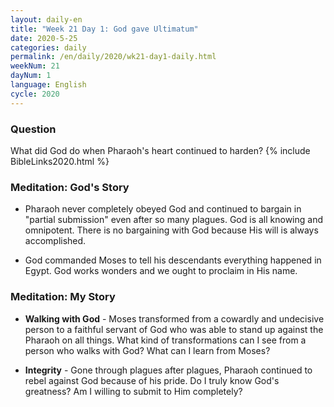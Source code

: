 ```yaml
---
layout: daily-en
title: "Week 21 Day 1: God gave Ultimatum"
date: 2020-5-25 
categories: daily
permalink: /en/daily/2020/wk21-day1-daily.html
weekNum: 21
dayNum: 1
language: English
cycle: 2020
---
```

### Question     
What did God do when Pharaoh's heart continued to harden?
{% include BibleLinks2020.html %} 

### Meditation: God's Story   
+ Pharaoh never completely obeyed God and continued to bargain in "partial submission" even after so many plagues. God is all knowing and omnipotent. There is no bargaining with God because His will is always accomplished. 

+ God commanded Moses to tell his descendants everything happened in Egypt. God works wonders and we ought to proclaim in His name. 

### Meditation: My Story   
+ **Walking with God** - Moses transformed from a cowardly and undecisive person to a faithful servant of God who was able to stand up against the Pharaoh on all things. What kind of transformations can I see from a person who walks with God? What can I learn from Moses? 

+ **Integrity** - Gone through plagues after plagues, Pharaoh continued to rebel against God because of his pride. Do I truly know God's greatness? Am I willing to submit to Him completely? 
